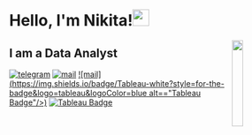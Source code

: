 <h1>Hello, I'm Nikita!<img src="https://media.giphy.com/media/hvRJCLFzcasrR4ia7z/giphy.gif" width="30px"/>
</h1>    </h1>
<img align="right" src="https://autismclassroomresources.com/wp-content/uploads/2013/10/My-Post-4-1024x1024.jpg" width="20%"/>

## I am a Data Analyst

[![telegram](https://img.shields.io/static/v1?style=flat-square&message=telegram&color=26A5E4&logo=Telegram&logoColor=FFFFFF&label=)](https://t.me/matasoff)
[![mail](https://img.shields.io/badge/gmail-c14438?style=flat-square&message=gmail&logo=Gmail&logoColor=white&link=mailto:dmatasoff@gmail.com)](mailto:dmatasoff@gmail.com)
[![mail](https://img.shields.io/badge/Tableau-white?style=for-the-badge&logo=tableau&logoColor=blue alt=="Tableau Badge"/>)](https://public.tableau.com/app/profile/nikita.shestakov/vizzes)
<a href="https://public.tableau.com/app/profile/boravlev.n">
    <img src="https://img.shields.io/badge/Tableau-red?style=for-the-badge&logo=tableau&logoColor=white" alt="Tableau Badge"/>

